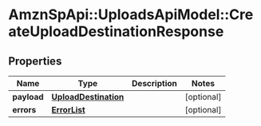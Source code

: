 # AmznSpApi::UploadsApiModel::CreateUploadDestinationResponse

## Properties
Name | Type | Description | Notes
------------ | ------------- | ------------- | -------------
**payload** | [**UploadDestination**](UploadDestination.md) |  | [optional] 
**errors** | [**ErrorList**](ErrorList.md) |  | [optional] 

